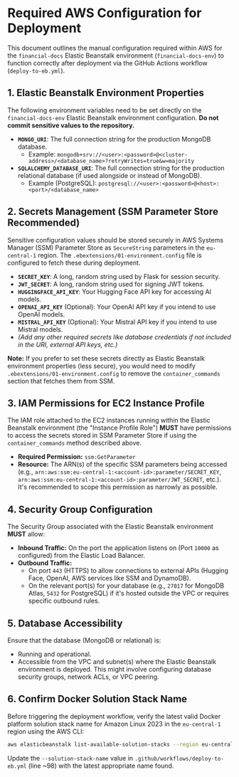 # Required AWS Configuration for Deployment

This document outlines the manual configuration required within AWS for the `financial-docs` Elastic Beanstalk environment (`financial-docs-env`) to function correctly after deployment via the GitHub Actions workflow (`deploy-to-eb.yml`).

## 1. Elastic Beanstalk Environment Properties

The following environment variables need to be set directly on the `financial-docs-env` Elastic Beanstalk environment configuration. **Do not commit sensitive values to the repository.**

*   **`MONGO_URI`**: The full connection string for the production MongoDB database.
    *   Example: `mongodb+srv://<user>:<password>@<cluster-address>/<database_name>?retryWrites=true&w=majority`
*   **`SQLALCHEMY_DATABASE_URI`**: The full connection string for the production relational database (if used alongside or instead of MongoDB).
    *   Example (PostgreSQL): `postgresql://<user>:<password>@<host>:<port>/<database_name>`

## 2. Secrets Management (SSM Parameter Store Recommended)

Sensitive configuration values should be stored securely in AWS Systems Manager (SSM) Parameter Store as `SecureString` parameters in the `eu-central-1` region. The `.ebextensions/01-environment.config` file is configured to fetch these during deployment.

*   **`SECRET_KEY`**: A long, random string used by Flask for session security.
*   **`JWT_SECRET`**: A long, random string used for signing JWT tokens.
*   **`HUGGINGFACE_API_KEY`**: Your Hugging Face API key for accessing AI models.
*   **`OPENAI_API_KEY`** (Optional): Your OpenAI API key if you intend to use OpenAI models.
*   **`MISTRAL_API_KEY`** (Optional): Your Mistral API key if you intend to use Mistral models.
*   _(Add any other required secrets like database credentials if not included in the URI, external API keys, etc.)_

**Note:** If you prefer to set these secrets directly as Elastic Beanstalk environment properties (less secure), you would need to modify `.ebextensions/01-environment.config` to remove the `container_commands` section that fetches them from SSM.

## 3. IAM Permissions for EC2 Instance Profile

The IAM role attached to the EC2 instances running within the Elastic Beanstalk environment (the "Instance Profile Role") **MUST** have permissions to access the secrets stored in SSM Parameter Store if using the `container_commands` method described above.

*   **Required Permission:** `ssm:GetParameter`
*   **Resource:** The ARN(s) of the specific SSM parameters being accessed (e.g., `arn:aws:ssm:eu-central-1:<account-id>:parameter/SECRET_KEY`, `arn:aws:ssm:eu-central-1:<account-id>:parameter/JWT_SECRET`, etc.). It's recommended to scope this permission as narrowly as possible.

## 4. Security Group Configuration

The Security Group associated with the Elastic Beanstalk environment **MUST** allow:

*   **Inbound Traffic:** On the port the application listens on (Port `10000` as configured) from the Elastic Load Balancer.
*   **Outbound Traffic:**
    *   On port `443` (HTTPS) to allow connections to external APIs (Hugging Face, OpenAI, AWS services like SSM and DynamoDB).
    *   On the relevant port(s) for your database (e.g., `27017` for MongoDB Atlas, `5432` for PostgreSQL) if it's hosted outside the VPC or requires specific outbound rules.

## 5. Database Accessibility

Ensure that the database (MongoDB or relational) is:

*   Running and operational.
*   Accessible from the VPC and subnet(s) where the Elastic Beanstalk environment is deployed. This might involve configuring database security groups, network ACLs, or VPC peering.

## 6. Confirm Docker Solution Stack Name

Before triggering the deployment workflow, verify the latest valid Docker platform solution stack name for Amazon Linux 2023 in the `eu-central-1` region using the AWS CLI:

```bash
aws elasticbeanstalk list-available-solution-stacks --region eu-central-1 --output text | grep "Docker" | grep "Amazon Linux 2023"
```

Update the `--solution-stack-name` value in `.github/workflows/deploy-to-eb.yml` (line ~98) with the latest appropriate name found.